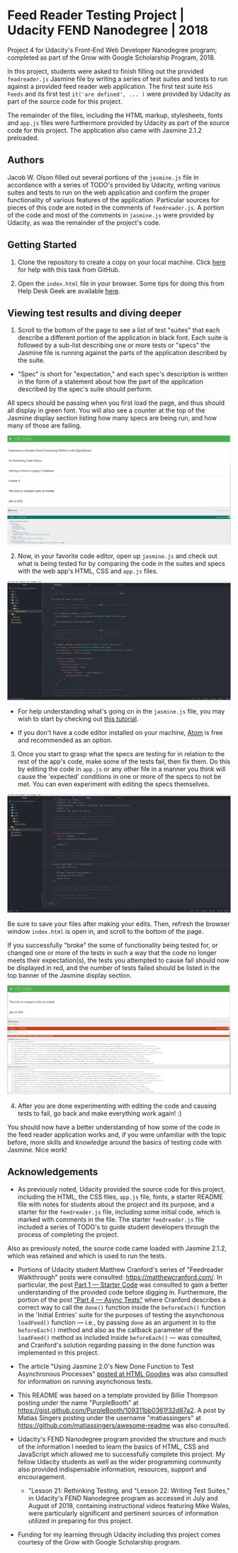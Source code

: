 # Feed Reader Testing Project | Udacity FEND Nanodegree | 2018

Project 4 for Udacity's Front-End Web Developer Nanodegree program; completed as part of the Grow with Google Scholarship Program, 2018.

In this project, students were asked to finish filling out the provided `feadreader.js` Jasmine file by writing
a series of test suites and tests to run against a provided feed reader web application. The first
test suite `RSS Feeds` and its first test `it('are defined', ... )` were provided by Udacity
as part of the source code for this project.

The remainder of the files, including the HTML markup, stylesheets, fonts and `app.js` files were
furthermore provided by Udacity as part of the source code for this project. The application also came with Jasmine 2.1.2 preloaded.

## Authors

Jacob W. Olson filled out several portions of the `jasmine.js` file in accordance with a series of TODO's provided by Udacity, writing various suites and tests to run on the web application and confirm the proper functionality of various features of the application. Particular sources for pieces of this code are noted in the comments of `feedreader.js`. A portion of the code and most of the comments in `jasmine.js` were provided by Udacity, as was the remainder of the project's code.

## Getting Started

1. Clone the repository to create a copy on your local machine. Click [here](https://help.github.com/articles/cloning-a-repository/ "GitHub Help — Clone a Repository") for help with this task from GitHub.

2. Open the `index.html` file in your browser. Some tips for doing this from Help Desk Geek are available [here](https://helpdeskgeek.com/how-to/open-an-html-file-in-google-chrome/ ).

## Viewing test results and diving deeper

1. Scroll to the bottom of the page to see a list of test "suites" that each describe a different portion of the application in black font. Each suite is followed by a sub-list describing one or more tests or "specs" the Jasmine file is running against the parts of the application described by the suite.

  * "Spec" is short for "expectation," and each spec's description is written in the form of a statement about how the part of the application described by the spec's suite should perform.

All specs should be passing when you first load the page, and thus should all display in green font. You will also see a counter at the top of the Jasmine display section listing how many specs are being run, and how many of those are failing.

![alt-text](images/all_specs_passing.png "All specs shown as passing.")

2. Now, in your favorite code editor, open up `jasmine.js` and check out what is being tested for by comparing the code in the suites and specs with the web app's HTML, CSS and `app.js` files.

![alt-text](images/feedreader_dot_js_in_atom.png "The project's feedreader.js Jasmine file displayed an Atom code editor window.")

  * For help understanding what's going on in the `jasmine.js` file, you may wish to start by checking out [this tutorial](https://dev.to/aurelkurtula/unit-testing-with-jasmine-the-very-basics-74k).

  * If you don't have a code editor installed on your machine, [Atom](https://atom.io/) is free and recommended as an option.

3. Once you start to grasp what the specs are testing for in relation to the rest of the app's code, make some of the tests fail, then fix them. Do this by editing the code in `app.js` or any other file in a manner you think will cause the 'expected' conditions in one or more of the specs to not be met. You can even experiment with editing the specs themselves.

![alt-text](images/app_dot_js_in_atom.png "The app.js file displayed in an Atom code editor window.")

Be sure to save your files after making your edits. Then, refresh the browser window `index.html` is open in, and scroll to the bottom of the page.

If you successfully "broke" the some of functionality being tested for, or changed one or more of the tests in such a way that the code no longer meets their expectation(s), the tests you attempted to cause fail should now be displayed in red, and the number of tests failed should be listed in the top banner of the Jasmine display section.

![alt-text](images/one_spec_failing.png "One spec shown as failing.")

4. After you are done experimenting with editing the code and causing tests to fail, go back and make everything work again! :)

You should now have a better understanding of how some of the code in the feed reader application works and, if you were unfamiliar with the topic before, more skills and knowledge around the basics of testing code with Jasmine. Nice work!

## Acknowledgements

* As previously noted, Udacity provided the source code for this project, including the HTML, the CSS files, `app.js` file, fonts, a starter README file with notes for students about the project and its purpose, and a starter for the `feedreader.js` file, including some initial code, which is marked with comments in the file. The starter `feedreader.js` file included a series of TODO's to guide student developers through the process of completing the project.

Also as previously noted, the source code came loaded with Jasmine 2.1.2, which was retained and which is used to run the tests.

* Portions of Udacity student Matthew Cranford's series of "Feedreader Walkthrough" posts were consulted: https://matthewcranford.com/. In particular, the post [Part 1 — Starter Code](https://matthewcranford.com/feed-reader-walkthrough-part-1-starter-code/) was consulted to gain a better understanding of the provided code before digging in. Furthermore, the portion of the post ["Part 4 — Async Tests"](https://matthewcranford.com/feed-reader-walkthrough-part-4-async-tests/) where Cranford describes a correct way to call the `done()` function inside the `beforeEach()` function in the 'Initial Entries' suite for the purposes of testing the asynchonous `loadFeed()` function — i.e., by passing `done` as an argument in to the `beforeEach()` method and also as the callback parameter of the `loadFeed()` method as included inside `beforeEach()` — was consulted, and Cranford's solution regarding passing in the done function was implemented in this project.

* The article "Using Jasmine 2.0's New Done Function to Test Asynchronous Processes" [posted at HTML Goodies](https://www.htmlgoodies.com/beyond/javascript/stips/using-jasmine-2.0s-new-done-function-to-test-asynchronous-processes.html) was also consulted for information on running asynchonous tests.

* This README was based on a template provided by Billie Thompson posting under the name "PurpleBooth" at https://gist.github.com/PurpleBooth/109311bb0361f32d87a2. A post by Matias Singers posting under the username "matiassingers" at https://github.com/matiassingers/awesome-readme was also consulted.

* Udacity's FEND Nanodegree program provided the structure and much of the information I needed to learn the basics of HTML, CSS and JavaScript which allowed me to successfully complete this project. My fellow Udacity students as well as the wider programming community also provided indispensable information, resources, support and encouragement.

  * "Lesson 21: Rethinking Testing, and "Lesson 22: Writing Test Suites," in Udacity's FEND Nanodegree program as accessed in July and August of 2018, containing instructional videos featuring Mike Wales, were particularly significant and pertinent sources of information utilized in preparing for this project.

* Funding for my learning through Udacity including this project comes courtesy of the Grow with Google Scholarship program.
